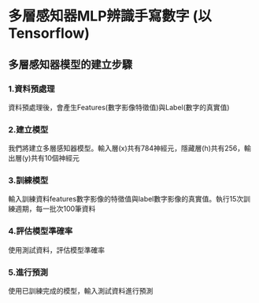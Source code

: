 # 多層感知器MLP辨識手寫數字 (以Tensorflow)


## 多層感知器模型的建立步驟
### 1.資料預處理
資料預處理後，會產生Features(數字影像特徵值)與Label(數字的真實值)

### 2.建立模型
我們將建立多層感知器模型。輸入層(x)共有784神經元，隱藏層(h)共有256，輸出層(y)共有10個神經元

### 3.訓練模型
輸入訓練資料features數字影像的特徵值與label數字影像的真實值。執行15次訓練週期，每一批次100筆資料

### 4.評估模型準確率
使用測試資料，評估模型準確率

### 5.進行預測
使用已訓練完成的模型，輸入測試資料進行預測
